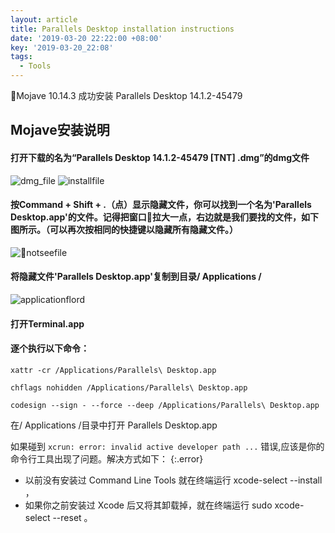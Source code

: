 ```yaml
---
layout: article
title: Parallels Desktop installation instructions
date: '2019-03-20 22:22:00 +08:00'
key: '2019-03-20_22:08'
tags:
  - Tools
---
```


Mojave 10.14.3 成功安装 Parallels Desktop 14.1.2-45479

<!--more-->

## Mojave安装说明
#### 打开下载的名为“Parallels Desktop 14.1.2-45479 [TNT] .dmg”的dmg文件

![dmg_file](/images/2019/03/dmg-file.png)
![installfile](/images/2019/03/installfile.png)

#### 按Command + Shift + .（点）显示隐藏文件，你可以找到一个名为'Parallels Desktop.app'的文件。记得把窗口拉大一点，右边就是我们要找的文件，如下图所示。（可以再次按相同的快捷键以隐藏所有隐藏文件。）

![notseefile](/images/2019/03/notseefile.png)

#### 将隐藏文件'Parallels Desktop.app'复制到目录/ Applications /

![applicationflord](/images/2019/03/applicationflord.png)

#### 打开Terminal.app
#### 逐个执行以下命令：
`xattr -cr /Applications/Parallels\ Desktop.app`

`chflags nohidden /Applications/Parallels\ Desktop.app`

`codesign --sign - --force --deep /Applications/Parallels\ Desktop.app`

 在/ Applications /目录中打开 Parallels Desktop.app

如果碰到 `xcrun: error: invalid active developer path ...` 错误,应该是你的命令行工具出现了问题。解决方式如下：
{:.error}
- 以前没有安装过 Command Line Tools 就在终端运行 xcode-select --install ，
- 如果你之前安装过 Xcode 后又将其卸载掉，就在终端运行 sudo xcode-select --reset 。